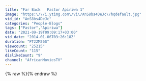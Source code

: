 ```yaml
---
title: "Far Back   Pastor Apiriwa 1"
image: "https:\/\/i.ytimg.com\/vi\/AnS8bs4DeJc\/hqdefault.jpg"
vid_id: "AnS8bs4DeJc"
categories: "People-Blogs"
tags: ["Pastor","Apiriwa"]
date: "2021-09-19T09:09:17+03:00"
vid_date: "2014-01-06T03:26:18Z"
duration: "PT22M26S"
viewcount: "25215"
likeCount: "115"
dislikeCount: "9"
channel: "AfricanMoviesTV"
---
```

{% raw %}{% endraw %}
